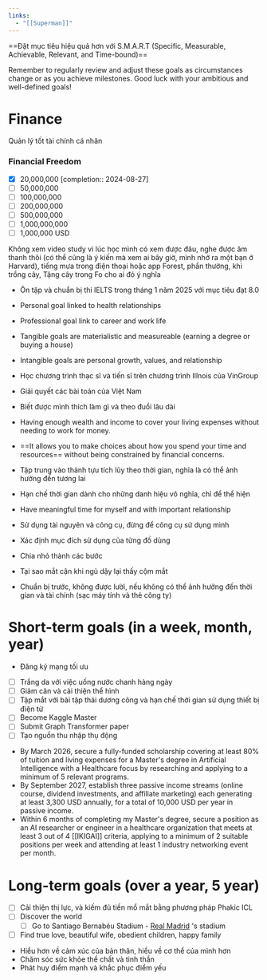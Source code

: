 ```yaml
---
links:
  - "[[Superman]]"
---
```

==Đặt mục tiêu hiệu quả hơn với S.M.A.R.T (Specific, Measurable, Achievable, Relevant, and Time-bound)==

Remember to regularly review and adjust these goals as circumstances change or as you achieve milestones. Good luck with your ambitious and well-defined goals!

# Finance

Quản lý tốt tài chính cá nhân

### Financial Freedom

- [x] 20,000,000  [completion:: 2024-08-27]
- [ ] 50,000,000
- [ ] 100,000,000
- [ ] 200,000,000
- [ ] 500,000,000
- [ ] 1,000,000,000
- [ ] 1,000,000 USD

Không xem video study vì lúc học mình có xem được đâu, nghe được âm thanh thôi (có thể cũng là ý kiến mà xem ai bây giờ, mình nhớ ra một bạn ở Harvard), tiếng mưa trong điện thoại hoặc app Forest, phần thưởng, khi trồng cây, Tặng cây trong Fo cho ai đó ý nghĩa


- Ôn tập và chuẩn bị thi IELTS trong tháng 1 năm 2025 với mục tiêu đạt 8.0
- Personal goal linked to health relationships
- Professional goal link to career and work life
- Tangible goals are materialistic and measureable (earning a degree or buying a house)
- Intangible goals are personal growth, values, and relationship
- Học chương trình thạc sĩ và tiến sĩ trên chương trình Illnois của VinGroup
- Giải quyết các bài toán của Việt Nam
- Biết được mình thích làm gì và theo đuổi lâu dài

- Having enough wealth and income to cover your living expenses without needing to work for money.
- ==It allows you to make choices about how you spend your time and resources== without being constrained by financial concerns. 
- Tập trung vào thành tựu tích lũy theo thời gian, nghĩa là có thể ảnh hưởng đến tương lai
- Hạn chế thời gian dành cho những danh hiệu vô nghĩa, chỉ để thể hiện

- Have meaningful time for myself and with important relationship
- Sử dụng tài nguyên và công cụ, đừng để công cụ sử dụng mình
- Xác định mục đích sử dụng của từng đồ dùng

- Chia nhỏ thành các bước
- Tại sao mắt cận khi ngủ dậy lại thấy cộm mắt

- Chuẩn bị trước, không được lười, nếu không có thể ảnh hưởng đến thời gian và tài chính (sạc máy tính và thẻ công ty)

# Short-term goals (in a week, month, year)

- Đăng ký mạng tối ưu

- [ ] Trắng da với việc uống nước chanh hàng ngày
- [ ] Giảm cân và cải thiện thể hình
- [ ] Tập mắt với bài tập thái dương công và hạn chế thời gian sử dụng thiết bị điện tử
- [ ] Become Kaggle Master    
- [ ] Submit Graph Transformer paper
- [ ] Tạo nguồn thu nhập thụ động

- By March 2026, secure a fully-funded scholarship covering at least 80% of tuition and living expenses for a Master's degree in Artificial Intelligence with a Healthcare focus by researching and applying to a minimum of 5 relevant programs.
- By September 2027, establish three passive income streams (online course, dividend investments, and affiliate marketing) each generating at least 3,300 USD annually, for a total of 10,000 USD per year in passive income.
- Within 6 months of completing my Master's degree, secure a position as an AI researcher or engineer in a healthcare organization that meets at least 3 out of 4 [[IKIGAI]] criteria, applying to a minimum of 2 suitable positions per week and attending at least 1 industry networking event per month.

# Long-term goals (over a year, 5 year)

- [ ] Cải thiện thị lực, và kiếm đủ tiền mổ mắt bằng phương pháp Phakic ICL
- [ ] Discover the world
	- [ ] Go to Santiago Bernabéu Stadium - [Real Madrid](Real%20Madrid.md) 's stadium
- [ ] Find true love, beautiful wife, obedient children, happy family

- Hiểu hơn về cảm xúc của bản thân, hiểu về cơ thể của mình hơn
- Chăm sóc sức khỏe thể chất và tinh thần
- Phát huy điểm mạnh và khắc phục điểm yếu
